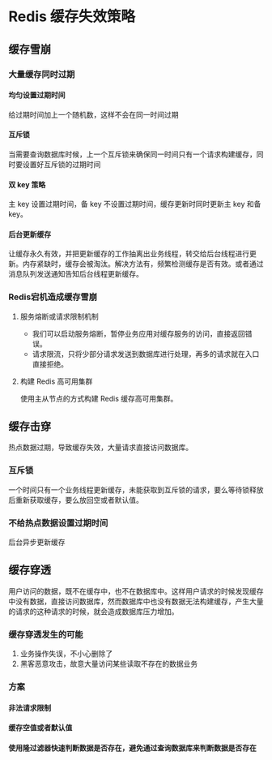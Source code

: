 #   Redis 缓存失效策略

## 缓存雪崩

### 大量缓存同时过期

#### 均匀设置过期时间

给过期时间加上一个随机数，这样不会在同一时间过期

#### 互斥锁

当需要查询数据库时候，上一个互斥锁来确保同一时间只有一个请求构建缓存，同时要设置好互斥锁的过期时间

#### 双 key 策略

主 key 设置过期时间，备 key 不设置过期时间，缓存更新时同时更新主 key 和备 key。

#### 后台更新缓存

让缓存永久有效，并把更新缓存的工作抽离出业务线程，转交给后台线程进行更新。内存紧缺时，缓存会被淘汰。解决方法有，频繁检测缓存是否有效。或者通过消息队列发送通知告知后台线程更新缓存。

### Redis宕机造成缓存雪崩

1. 服务熔断或请求限制机制

   - 我们可以启动服务熔断，暂停业务应用对缓存服务的访问，直接返回错误。
   - 请求限流，只将少部分请求发送到数据库进行处理，再多的请求就在入口直接拒绝。

2. 构建 Redis 高可用集群

   使用主从节点的方式构建 Redis 缓存高可用集群。

## 缓存击穿

热点数据过期，导致缓存失效，大量请求直接访问数据库。

### 互斥锁

一个时间只有一个业务线程更新缓存，未能获取到互斥锁的请求，要么等待锁释放后重新获取缓存，要么放回空或者默认值。

### 不给热点数据设置过期时间

后台异步更新缓存

## 缓存穿透

用户访问的数据，既不在缓存中，也不在数据库中。这样用户请求的时候发现缓存中没有数据，直接访问数据库，然而数据库中也没有数据无法构建缓存，产生大量的请求的这种请求的时候，就会造成数据库压力增加。

### 缓存穿透发生的可能

1. 业务操作失误，不小心删除了
2. 黑客恶意攻击，故意大量访问某些读取不存在的数据业务

### 方案

#### 非法请求限制

#### 缓存空值或者默认值

#### 使用隆过滤器快速判断数据是否存在，避免通过查询数据库来判断数据是否存在

